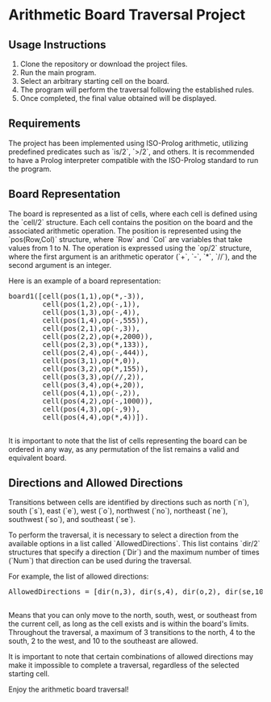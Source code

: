 <!DOCTYPE html>
<html>
<head>
  <title>Arithmetic Board Traversal Project</title>
</head>
<body>
  <h1>Arithmetic Board Traversal Project</h1>
  <h2>Usage Instructions</h2>
  <ol>
    <li>Clone the repository or download the project files.</li>
    <li>Run the main program.</li>
    <li>Select an arbitrary starting cell on the board.</li>
    <li>The program will perform the traversal following the established rules.</li>
    <li>Once completed, the final value obtained will be displayed.</li>
  </ol>
  <h2>Requirements</h2>
  <p>The project has been implemented using ISO-Prolog arithmetic, utilizing predefined predicates such as `is/2`, `>/2`, and others. It is recommended to have a Prolog interpreter compatible with the ISO-Prolog standard to run the program.</p>
  <h2>Board Representation</h2>
  <p>The board is represented as a list of cells, where each cell is defined using the `cell/2` structure. Each cell contains the position on the board and the associated arithmetic operation. The position is represented using the `pos(Row,Col)` structure, where `Row` and `Col` are variables that take values from 1 to N. The operation is expressed using the `op/2` structure, where the first argument is an arithmetic operator (`+`, `-`, `*`, `//`), and the second argument is an integer.</p>
  <p>Here is an example of a board representation:</p>
  <pre>
board1([cell(pos(1,1),op(*,-3)),
        cell(pos(1,2),op(-,1)),
        cell(pos(1,3),op(-,4)),
        cell(pos(1,4),op(-,555)),
        cell(pos(2,1),op(-,3)),
        cell(pos(2,2),op(+,2000)),
        cell(pos(2,3),op(*,133)),
        cell(pos(2,4),op(-,444)),
        cell(pos(3,1),op(*,0)),
        cell(pos(3,2),op(*,155)),
        cell(pos(3,3),op(//,2)),
        cell(pos(3,4),op(+,20)),
        cell(pos(4,1),op(-,2)),
        cell(pos(4,2),op(-,1000)),
        cell(pos(4,3),op(-,9)),
        cell(pos(4,4),op(*,4))]).
  </pre>
  <p>It is important to note that the list of cells representing the board can be ordered in any way, as any permutation of the list remains a valid and equivalent board.</p>
  <h2>Directions and Allowed Directions</h2>
  <p>Transitions between cells are identified by directions such as north (`n`), south (`s`), east (`e`), west (`o`), northwest (`no`), northeast (`ne`), southwest (`so`), and southeast (`se`).</p>
  <p>To perform the traversal, it is necessary to select a direction from the available options in a list called `AllowedDirections`. This list contains `dir/2` structures that specify a direction (`Dir`) and the maximum number of times (`Num`) that direction can be used during the traversal.</p>
  <p>For example, the list of allowed directions:</p>
  <pre>
AllowedDirections = [dir(n,3), dir(s,4), dir(o,2), dir(se,10)]
  </pre>
  <p>Means that you can only move to the north, south, west, or southeast from the current cell, as long as the cell exists and is within the board's limits. Throughout the traversal, a maximum of 3 transitions to the north, 4 to the south, 2 to the west, and 10 to the southeast are allowed.</p>
  <p>It is important to note that certain combinations of allowed directions may make it impossible to complete a traversal, regardless of the selected starting cell.</p>
  <p>Enjoy the arithmetic board traversal!</p>
</body>
</html>
